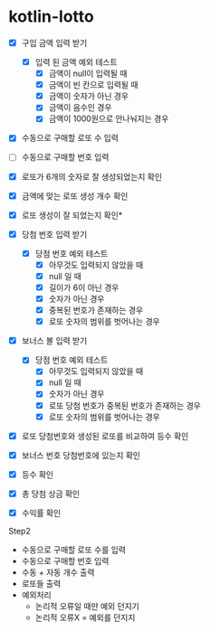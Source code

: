 # kotlin-lotto

- [x] 구입 금액 입력 받기
  - [X] 입력 된 금액 예외 테스트
    - [x] 금액이 null이 입력될 때
    - [X] 금액이 빈 칸으로 입력될 때
    - [X] 금액이 숫자가 아닌 경우
    - [x] 금액이 음수인 경우
    - [x] 금액이 1000원으로 안나눠지는 경우
- [X] 수동으로 구매할 로또 수 입력
- [ ] 수동으로 구매할 번호 입력
- [X] 로또가 6개의 숫자로 잘 생성되었는지 확인
- [X] 금액에 맞는 로또 생성 개수 확인
- [X] 로또 생성이 잘 되었는지 확인*
- [X] 당첨 번호 입력 받기
  - [X] 당점 번호 예외 테스트
    - [X] 아무것도 입력되지 않았을 때
    - [X] null 일 때
    - [X] 길이가 6이 아닌 경우
    - [X] 숫자가 아닌 경우
    - [X] 중복된 번호가 존재하는 경우
    - [X] 로또 숫자의 범위를 벗어나는 경우
- [X] 보너스 볼 입력 받기 
  - [X] 당점 번호 예외 테스트
      - [X] 아무것도 입력되지 않았을 때
      - [X] null 일 때
      - [X] 숫자가 아닌 경우
      - [X] 로또 당첨 번호가 중복된 번호가 존재하는 경우
      - [X] 로또 숫자의 범위를 벗어나는 경우
- [X] 로또 당첨번호와 생성된 로또를 비교하여 등수 확인
- [X] 보너스 번호 당첨번호에 있는지 확인
- [X] 등수 확인
- [X] 총 당첨 상금 확인
- [X] 수익률 확인


Step2
* 수동으로 구매할 로또 수를 입력
* 수동으로 구매할 번호 입력
* 수동 + 자동 개수 출력
* 로또들 출력
* 예외처리
  * 논리적 오류일 때만 예외 던지기
  * 논리적 오류X = 예외를 던지지
